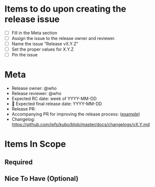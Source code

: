 <!-- Last updated during [v0.30.0 release](https://github.com/ipfs/kubo/pull/10496) -->

# Items to do upon creating the release issue

- [ ] Fill in the Meta section
- [ ] Assign the issue to the release owner and reviewer.
- [ ] Name the issue "Release vX.Y.Z"
- [ ] Set the proper values for X.Y.Z
- [ ] Pin the issue

<!--
  For each pre-release and final release, copy the [release checklist](docs/RELEASE_CHECKLIST.md)
  in a new comment and replace the title with the correct value. Having a single comment per
  release candidate and final release provides clarity on what steps have already been run per each
  release.
-->

# Meta

* Release owner: @who
* Release reviewer: @who
* Expected RC date: week of YYYY-MM-DD
* 🚢 Expected final release date: YYYY-MM-DD
* Release PR: <add link once release PR is created>
* Accompanying PR for improving the release process: ([example](https://github.com/ipfs/kubo/pull/9391))
* Changelog: https://github.com/ipfs/kubo/blob/master/docs/changelogs/vX.Y.md

# Items In Scope

## Required

<List of items that MUST be included for the release>

## Nice To Have (Optional)

<List of items that MAY be included for the release>
